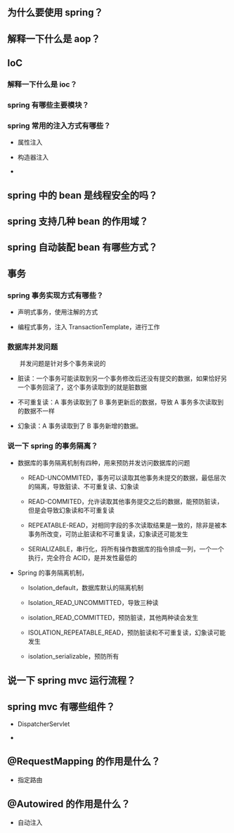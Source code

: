 ## 为什么要使用 spring？

## 解释一下什么是 aop？


## IoC

### 解释一下什么是 ioc？

### spring 有哪些主要模块？

### spring 常用的注入方式有哪些？

- 属性注入

- 构造器注入

- 

## spring 中的 bean 是线程安全的吗？

## spring 支持几种 bean 的作用域？

## spring 自动装配 bean 有哪些方式？

## 事务

### spring 事务实现方式有哪些？

- 声明式事务，使用注解的方式

- 编程式事务，注入 TransactionTemplate，进行工作

### 数据库并发问题

&emsp;&emsp;并发问题是针对多个事务来说的

- 脏读：一个事务可能读取到另一个事务修改后还没有提交的数据，如果恰好另一个事务回滚了，这个事务读取到的就是脏数据

- 不可重复读：A 事务读取到了 B 事务更新后的数据，导致 A 事务多次读取到的数据不一样

- 幻象读：A 事务读取到了 B 事务新增的数据。

### 说一下 spring 的事务隔离？

- 数据库的事务隔离机制有四种，用来预防并发访问数据库的问题

    - READ-UNCOMMITED，事务可以读取其他事务未提交的数据，最低层次的隔离，导致脏读、不可重复读、幻象读

    - READ-COMMITED，允许读取其他事务提交之后的数据，能预防脏读，但是会导致幻象读和不可重复读

    - REPEATABLE-READ，对相同字段的多次读取结果是一致的，除非是被本事务所改变，可防止脏读和不可重复读，幻象读还可能发生

    - SERIALIZABLE，串行化，将所有操作数据库的指令排成一列，一个一个执行，完全符合 ACID，是并发性最低的

- Spring 的事务隔离机制，

    - Isolation_default，数据库默认的隔离机制

    - Isolation_READ_UNCOMMITTED，导致三种读

    - isolation_READ_COMMITTED，预防脏读，其他两种读会发生

    - ISOLATION_REPEATABLE_READ，预防脏读和不可重复读，幻象读可能发生

    - isolation_serializable，预防所有


## 说一下 spring mvc 运行流程？

## spring mvc 有哪些组件？

- DispatcherServlet

- 

## @RequestMapping 的作用是什么？

- 指定路由

## @Autowired 的作用是什么？

- 自动注入